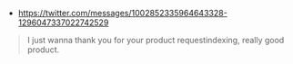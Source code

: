 - https://twitter.com/messages/1002852335964643328-1296047337022742529
> I just wanna thank you for your product requestindexing, really good product.
